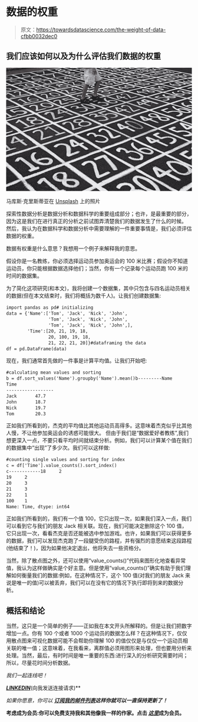 # 数据的权重

> 原文：<https://towardsdatascience.com/the-weight-of-data-cfbb0032dec0>

## 我们应该如何以及为什么评估我们数据的权重

![](img/e1faf2f2c660dc3caa5c5eef74896780.png)

马库斯·克里斯蒂亚在 [Unsplash](https://unsplash.com/s/photos/numbers?utm_source=unsplash&utm_medium=referral&utm_content=creditCopyText) 上的照片

探索性数据分析是数据分析和数据科学的重要组成部分；也许，是最重要的部分，因为这是我们在进行真正的分析之前试图弄清楚我们的数据发生了什么的时候。
然后，我认为在数据科学和数据分析中需要理解的一件重要事情是，我们必须评估数据的权重。

数据有权重是什么意思？我想用一个例子来解释我的意思。

假设你是一名教练，你必须选择运动员参加奥运会的 100 米比赛；假设你不知道运动员，你只能根据数据选择他们；当然，你有一个记录每个运动员跑 100 米的时间的数据集。

为了简化这项研究(和本文)，我将创建一个数据集，其中只包含与四名运动员相关的数据(但在本文结束时，我们将概括为数千人)。让我们创建数据集:

```
import pandas as pd# initializing
data = {'Name':['Tom', 'Jack', 'Nick', 'John',
                'Tom', 'Jack', 'Nick', 'John',
                'Tom', 'Jack', 'Nick', 'John',],
        'Time':[20, 21, 19, 18,
                20, 100, 19, 18,
                21, 22, 21, 20]}#dataframing the data
df = pd.DataFrame(data)
```

现在，我们通常首先做的一件事是计算平均值。让我们开始吧:

```
#calculating mean values and sorting
b = df.sort_values('Name').groupby('Name').mean()b---------Name       Time
------------------
Jack       47.7                 
John       18.7                 
Nick       19.7                 
Tom        20.3
```

正如我们所看到的，杰克的平均值比其他运动员高得多。这意味着杰克似乎比其他人慢，不让他参加奥运会的诱惑可能很大。
但由于我们是“数据爱好者教练”,我们想更深入一点，不要只看平均时间就结束分析。例如，我们可以计算某个值在我们的数据集中“出现”了多少次。我们可以这样做:

```
#counting single values and sorting for index
c = df['Time'].value_counts().sort_index()
c------------18     2
19     2
20     3
21     3
22     1
100    1
Name: Time, dtype: int64
```

正如我们所看到的，我们有一个值 100，它只出现一次，如果我们深入一点，我们可以看到它与我们的朋友 Jack 相关联。现在，我们可能决定删除这个 100 值，它只出现一次，看看杰克是否还能被选中参加游戏。也许，如果我们可以获得更多的数据，我们可以发现杰克跑了一段腿受伤的路程，并有强烈的意愿结束这段路程(他结束了！)，因为如果他决定退出，他将失去一些资格分。

当然，除了散点图之外，还可以使用“value_counts()”代码来图形化地查看异常值，我认为这样做确实是个好主意。但是使用“value_counts()”确实有助于我们理解如何衡量我们的数据:例如，在这种情况下，这个 100 值(对我们的朋友 Jack 来说是唯一的值)可以被丢弃，我们可以在没有它的情况下执行即将到来的数据分析。

## 概括和结论

当然，这只是一个简单的例子——正如我在本文开头所解释的。但是让我们把数字增加一点。你有 100 个或者 1000 个运动员的数据怎么样？在这种情况下，仅仅用散点图来可视化数据可能不会帮助你理解 100 的值仅仅是与仅仅一个运动员相关联的唯一值；这意味着，在我看来，离群值必须用图形来处理，但也要用分析来处理。当然，最后，有时时间是唯一重要的东西:进行深入的分析研究需要时间；所以，尽量花时间分析数据。

*我们一起连线吧！*

[](https://federicotrotta.medium.com/)

*[***LINKEDIN***](https://www.linkedin.com/in/federico-trotta/)*(向我发送连接请求)**

**如果你愿意，你可以* [***订阅我的邮件列表***](https://federicotrotta.medium.com/subscribe)**这样你就可以一直保持更新了！***

**考虑成为会员:你可以免费支持我和其他像我一样的作家。点击 [***这里***](https://federicotrotta.medium.com/membership)**成为会员。****